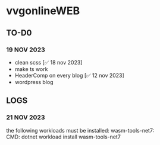 # vvgonlineWEB

## TO-D0

### 19 NOV 2023

- clean scss [✅ 18 nov 2023]
- make ts work
- HeaderComp on every blog [✅ 12 nov 2023]
- wordpress blog

## LOGS

### 21 NOV 2023

the following workloads must be installed: wasm-tools-net7:\
CMD: dotnet workload install wasm-tools-net7
